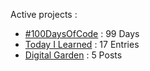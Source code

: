 Active projects :

- [#100DaysOfCode](https://github.com/narze/100daysofcode) : 99 Days
- [Today I Learned](https://github.com/narze/til) : 17 Entries
- [Digital Garden](https://monosor.com) : 5 Posts
